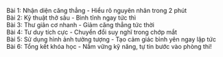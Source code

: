 Bài 1: Nhận diện căng thẳng - Hiểu rõ nguyên nhân trong 2 phút  
Bài 2: Kỹ thuật thở sâu - Bình tĩnh ngay tức thì  
Bài 3: Thư giãn cơ nhanh - Giảm căng thẳng tức thời  
Bài 4: Tư duy tích cực - Chuyển đổi suy nghĩ trong chớp mắt  
Bài 5: Sử dụng hình ảnh tưởng tượng - Tạo cảm giác bình yên ngay lập tức  
Bài 6: Tổng kết khóa học - Nắm vững kỹ năng, tự tin bước vào phòng thi!
